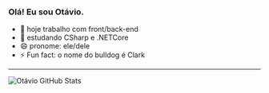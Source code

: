 ### Olá! Eu sou Otávio.



- 🔭 hoje trabalho com front/back-end
- 🌱 estudando CSharp e .NETCore
- 😄 pronome: ele/dele
- ⚡ Fun fact: o nome do bulldog é Clark
---
<img align="left" alt="Otávio GitHub Stats" src="https://github-readme-stats.vercel.app/api?username=otavio-Pucharelli&show_icons=true&hide_border=true&theme=dracula">
